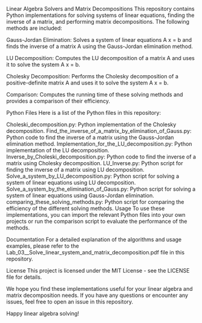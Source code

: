 Linear Algebra Solvers and Matrix Decompositions
This repository contains Python implementations for solving systems of linear equations, finding the inverse of a matrix, and performing matrix decompositions. The following methods are included:

Gauss-Jordan Elimination: Solves a system of linear equations A x = b and finds the inverse of a matrix A using the Gauss-Jordan elimination method.

LU Decomposition: Computes the LU decomposition of a matrix A and uses it to solve the system A x = b.

Cholesky Decomposition: Performs the Cholesky decomposition of a positive-definite matrix A and uses it to solve the system A x = b.

Comparison: Computes the running time of these solving methods and provides a comparison of their efficiency.

Python Files
Here is a list of the Python files in this repository:

Choleski_decomposition.py: Python implementation of the Cholesky decomposition.
Find_the_inverse_of_a_matrix_by_elimination_of_Gauss.py: Python code to find the inverse of a matrix using the Gauss-Jordan elimination method.
Implementation_for_the_LU_decomposition.py: Python implementation of the LU decomposition.
Inverse_by_Choleski_decomposition.py: Python code to find the inverse of a matrix using Cholesky decomposition.
LU_Inverse.py: Python script for finding the inverse of a matrix using LU decomposition.
Solve_a_system_by_LU_decomposition.py: Python script for solving a system of linear equations using LU decomposition.
Solve_a_system_by_the_elimination_of_Gauss.py: Python script for solving a system of linear equations using Gauss-Jordan elimination.
comparing_these_solving_methods.py: Python script for comparing the efficiency of the different solving methods.
Usage
To use these implementations, you can import the relevant Python files into your own projects or run the comparison script to evaluate the performance of the methods.

Documentation
For a detailed explanation of the algorithms and usage examples, please refer to the Lab_03__Solve_linear_system_and_matrix_decomposition.pdf file in this repository.

License
This project is licensed under the MIT License - see the LICENSE file for details.

We hope you find these implementations useful for your linear algebra and matrix decomposition needs. If you have any questions or encounter any issues, feel free to open an issue in this repository.

Happy linear algebra solving!
